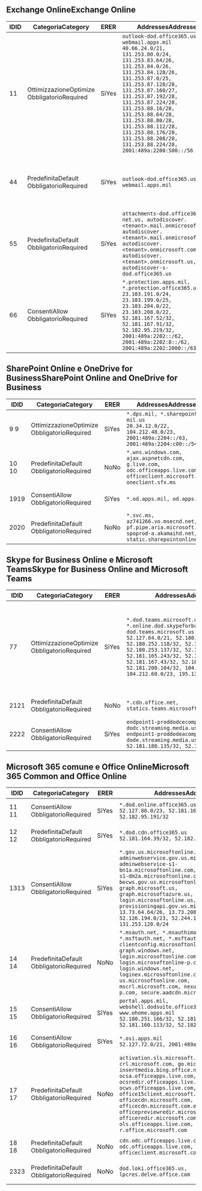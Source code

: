 <!--THIS FILE IS AUTOMATICALLY GENERATED. MANUAL CHANGES WILL BE OVERWRITTEN.-->
<!--Please contact the Office 365 Endpoints team with any questions.-->
<!--USGovDoD endpoints version 2019112700-->
<!--File generated 2019-11-27 11:00:08.0914-->

## <a name="exchange-online"></a><span data-ttu-id="c7df3-101">Exchange Online</span><span class="sxs-lookup"><span data-stu-id="c7df3-101">Exchange Online</span></span>

<span data-ttu-id="c7df3-102">ID</span><span class="sxs-lookup"><span data-stu-id="c7df3-102">ID</span></span> | <span data-ttu-id="c7df3-103">Categoria</span><span class="sxs-lookup"><span data-stu-id="c7df3-103">Category</span></span> | <span data-ttu-id="c7df3-104">ER</span><span class="sxs-lookup"><span data-stu-id="c7df3-104">ER</span></span> | <span data-ttu-id="c7df3-105">Addresses</span><span class="sxs-lookup"><span data-stu-id="c7df3-105">Addresses</span></span> | <span data-ttu-id="c7df3-106">Porte</span><span class="sxs-lookup"><span data-stu-id="c7df3-106">Ports</span></span>
-- | -------------------- | --- | ---------------------------------------------------------------------------------------------------------------------------------------------------------------------------------------------------------------------------------------------------------------------------------------------------------------------------------------------------------------------------------------------- | -------------------------------
<span data-ttu-id="c7df3-107">1</span><span class="sxs-lookup"><span data-stu-id="c7df3-107">1</span></span> | <span data-ttu-id="c7df3-108">Ottimizzazione</span><span class="sxs-lookup"><span data-stu-id="c7df3-108">Optimize</span></span><BR><span data-ttu-id="c7df3-109">Obbligatorio</span><span class="sxs-lookup"><span data-stu-id="c7df3-109">Required</span></span> | <span data-ttu-id="c7df3-110">Sì</span><span class="sxs-lookup"><span data-stu-id="c7df3-110">Yes</span></span> | `outlook-dod.office365.us, webmail.apps.mil`<BR>`40.66.24.0/21, 131.253.80.0/24, 131.253.83.64/26, 131.253.84.0/26, 131.253.84.128/26, 131.253.87.0/25, 131.253.87.128/28, 131.253.87.160/27, 131.253.87.192/28, 131.253.87.224/28, 131.253.88.16/28, 131.253.88.64/28, 131.253.88.80/28, 131.253.88.112/28, 131.253.88.176/28, 131.253.88.208/28, 131.253.88.224/28, 2001:489a:2200:500::/56` | <span data-ttu-id="c7df3-111">**TCP:** 443, 80</span><span class="sxs-lookup"><span data-stu-id="c7df3-111">**TCP:** 443, 80</span></span>
<span data-ttu-id="c7df3-112">4</span><span class="sxs-lookup"><span data-stu-id="c7df3-112">4</span></span> | <span data-ttu-id="c7df3-113">Predefinita</span><span class="sxs-lookup"><span data-stu-id="c7df3-113">Default</span></span><BR><span data-ttu-id="c7df3-114">Obbligatorio</span><span class="sxs-lookup"><span data-stu-id="c7df3-114">Required</span></span> | <span data-ttu-id="c7df3-115">Sì</span><span class="sxs-lookup"><span data-stu-id="c7df3-115">Yes</span></span> | `outlook-dod.office365.us, webmail.apps.mil` | <span data-ttu-id="c7df3-116">**TCP:** 143, 25, 587, 993, 995</span><span class="sxs-lookup"><span data-stu-id="c7df3-116">**TCP:** 143, 25, 587, 993, 995</span></span>
<span data-ttu-id="c7df3-117">5</span><span class="sxs-lookup"><span data-stu-id="c7df3-117">5</span></span> | <span data-ttu-id="c7df3-118">Predefinita</span><span class="sxs-lookup"><span data-stu-id="c7df3-118">Default</span></span><BR><span data-ttu-id="c7df3-119">Obbligatorio</span><span class="sxs-lookup"><span data-stu-id="c7df3-119">Required</span></span> | <span data-ttu-id="c7df3-120">Sì</span><span class="sxs-lookup"><span data-stu-id="c7df3-120">Yes</span></span> | `attachments-dod.office365-net.us, autodiscover.<tenant>.mail.onmicrosoft.com, autodiscover.<tenant>.mail.onmicrosoft.us, autodiscover.<tenant>.onmicrosoft.com, autodiscover.<tenant>.onmicrosoft.us, autodiscover-s-dod.office365.us` | <span data-ttu-id="c7df3-121">**TCP:** 443, 80</span><span class="sxs-lookup"><span data-stu-id="c7df3-121">**TCP:** 443, 80</span></span>
<span data-ttu-id="c7df3-122">6</span><span class="sxs-lookup"><span data-stu-id="c7df3-122">6</span></span> | <span data-ttu-id="c7df3-123">Consenti</span><span class="sxs-lookup"><span data-stu-id="c7df3-123">Allow</span></span><BR><span data-ttu-id="c7df3-124">Obbligatorio</span><span class="sxs-lookup"><span data-stu-id="c7df3-124">Required</span></span> | <span data-ttu-id="c7df3-125">Sì</span><span class="sxs-lookup"><span data-stu-id="c7df3-125">Yes</span></span> | `*.protection.apps.mil, *.protection.office365.us`<BR>`23.103.191.0/24, 23.103.199.0/25, 23.103.204.0/22, 23.103.208.0/22, 52.181.167.52/32, 52.181.167.91/32, 52.182.95.219/32, 2001:489a:2202::/62, 2001:489a:2202:8::/62, 2001:489a:2202:2000::/63` | <span data-ttu-id="c7df3-126">**TCP:** 25, 443</span><span class="sxs-lookup"><span data-stu-id="c7df3-126">**TCP:** 25, 443</span></span>

## <a name="sharepoint-online-and-onedrive-for-business"></a><span data-ttu-id="c7df3-127">SharePoint Online e OneDrive for Business</span><span class="sxs-lookup"><span data-stu-id="c7df3-127">SharePoint Online and OneDrive for Business</span></span>

<span data-ttu-id="c7df3-128">ID</span><span class="sxs-lookup"><span data-stu-id="c7df3-128">ID</span></span> | <span data-ttu-id="c7df3-129">Categoria</span><span class="sxs-lookup"><span data-stu-id="c7df3-129">Category</span></span> | <span data-ttu-id="c7df3-130">ER</span><span class="sxs-lookup"><span data-stu-id="c7df3-130">ER</span></span> | <span data-ttu-id="c7df3-131">Addresses</span><span class="sxs-lookup"><span data-stu-id="c7df3-131">Addresses</span></span> | <span data-ttu-id="c7df3-132">Porte</span><span class="sxs-lookup"><span data-stu-id="c7df3-132">Ports</span></span>
-- | -------------------- | --- | -------------------------------------------------------------------------------------------------------------------------- | ----------------
<span data-ttu-id="c7df3-133">9 </span><span class="sxs-lookup"><span data-stu-id="c7df3-133">9</span></span> | <span data-ttu-id="c7df3-134">Ottimizzazione</span><span class="sxs-lookup"><span data-stu-id="c7df3-134">Optimize</span></span><BR><span data-ttu-id="c7df3-135">Obbligatorio</span><span class="sxs-lookup"><span data-stu-id="c7df3-135">Required</span></span> | <span data-ttu-id="c7df3-136">Sì</span><span class="sxs-lookup"><span data-stu-id="c7df3-136">Yes</span></span> | `*.dps.mil, *.sharepoint-mil.us`<BR>`20.34.12.0/22, 104.212.48.0/23, 2001:489a:2204::/63, 2001:489a:2204:c00::/54` | <span data-ttu-id="c7df3-137">**TCP:** 443, 80</span><span class="sxs-lookup"><span data-stu-id="c7df3-137">**TCP:** 443, 80</span></span>
<span data-ttu-id="c7df3-138">10 </span><span class="sxs-lookup"><span data-stu-id="c7df3-138">10</span></span> | <span data-ttu-id="c7df3-139">Predefinita</span><span class="sxs-lookup"><span data-stu-id="c7df3-139">Default</span></span><BR><span data-ttu-id="c7df3-140">Obbligatorio</span><span class="sxs-lookup"><span data-stu-id="c7df3-140">Required</span></span> | <span data-ttu-id="c7df3-141">No</span><span class="sxs-lookup"><span data-stu-id="c7df3-141">No</span></span> | `*.wns.windows.com, ajax.aspnetcdn.com, g.live.com, odc.officeapps.live.com, officeclient.microsoft.com, oneclient.sfx.ms` | <span data-ttu-id="c7df3-142">**TCP:** 443, 80</span><span class="sxs-lookup"><span data-stu-id="c7df3-142">**TCP:** 443, 80</span></span>
<span data-ttu-id="c7df3-143">19</span><span class="sxs-lookup"><span data-stu-id="c7df3-143">19</span></span> | <span data-ttu-id="c7df3-144">Consenti</span><span class="sxs-lookup"><span data-stu-id="c7df3-144">Allow</span></span><BR><span data-ttu-id="c7df3-145">Obbligatorio</span><span class="sxs-lookup"><span data-stu-id="c7df3-145">Required</span></span> | <span data-ttu-id="c7df3-146">Sì</span><span class="sxs-lookup"><span data-stu-id="c7df3-146">Yes</span></span> | `*.od.apps.mil, od.apps.mil` | <span data-ttu-id="c7df3-147">**TCP:** 443, 80</span><span class="sxs-lookup"><span data-stu-id="c7df3-147">**TCP:** 443, 80</span></span>
<span data-ttu-id="c7df3-148">20</span><span class="sxs-lookup"><span data-stu-id="c7df3-148">20</span></span> | <span data-ttu-id="c7df3-149">Predefinita</span><span class="sxs-lookup"><span data-stu-id="c7df3-149">Default</span></span><BR><span data-ttu-id="c7df3-150">Obbligatorio</span><span class="sxs-lookup"><span data-stu-id="c7df3-150">Required</span></span> | <span data-ttu-id="c7df3-151">No</span><span class="sxs-lookup"><span data-stu-id="c7df3-151">No</span></span> | `*.svc.ms, az741266.vo.msecnd.net, pf.pipe.aria.microsoft.com, spoprod-a.akamaihd.net, static.sharepointonline.com` | <span data-ttu-id="c7df3-152">**TCP:** 443, 80</span><span class="sxs-lookup"><span data-stu-id="c7df3-152">**TCP:** 443, 80</span></span>

## <a name="skype-for-business-online-and-microsoft-teams"></a><span data-ttu-id="c7df3-153">Skype for Business Online e Microsoft Teams</span><span class="sxs-lookup"><span data-stu-id="c7df3-153">Skype for Business Online and Microsoft Teams</span></span>

<span data-ttu-id="c7df3-154">ID</span><span class="sxs-lookup"><span data-stu-id="c7df3-154">ID</span></span> | <span data-ttu-id="c7df3-155">Categoria</span><span class="sxs-lookup"><span data-stu-id="c7df3-155">Category</span></span> | <span data-ttu-id="c7df3-156">ER</span><span class="sxs-lookup"><span data-stu-id="c7df3-156">ER</span></span> | <span data-ttu-id="c7df3-157">Addresses</span><span class="sxs-lookup"><span data-stu-id="c7df3-157">Addresses</span></span> | <span data-ttu-id="c7df3-158">Porte</span><span class="sxs-lookup"><span data-stu-id="c7df3-158">Ports</span></span>
-- | -------------------- | --- | -------------------------------------------------------------------------------------------------------------------------------------------------------------------------------------------------------------------------------------------------------------------------------------------------------------------------------------------------------- | -----------------------------------------------
<span data-ttu-id="c7df3-159">7</span><span class="sxs-lookup"><span data-stu-id="c7df3-159">7</span></span> | <span data-ttu-id="c7df3-160">Ottimizzazione</span><span class="sxs-lookup"><span data-stu-id="c7df3-160">Optimize</span></span><BR><span data-ttu-id="c7df3-161">Obbligatorio</span><span class="sxs-lookup"><span data-stu-id="c7df3-161">Required</span></span> | <span data-ttu-id="c7df3-162">Sì</span><span class="sxs-lookup"><span data-stu-id="c7df3-162">Yes</span></span> | `*.dod.teams.microsoft.us, *.online.dod.skypeforbusiness.us, dod.teams.microsoft.us`<BR>`52.127.64.0/21, 52.180.249.148/32, 52.180.252.118/32, 52.180.252.187/32, 52.180.253.137/32, 52.180.253.154/32, 52.181.165.243/32, 52.181.166.119/32, 52.181.167.43/32, 52.181.167.64/32, 52.181.200.104/32, 104.212.32.0/22, 104.212.60.0/23, 195.134.240.0/22` | <span data-ttu-id="c7df3-163">**TCP:** 443</span><span class="sxs-lookup"><span data-stu-id="c7df3-163">**TCP:** 443</span></span><BR><span data-ttu-id="c7df3-164">**UDP:** 3478, 3479, 3480, 3481</span><span class="sxs-lookup"><span data-stu-id="c7df3-164">**UDP:** 3478, 3479, 3480, 3481</span></span>
<span data-ttu-id="c7df3-165"> 21</span><span class="sxs-lookup"><span data-stu-id="c7df3-165">21</span></span> | <span data-ttu-id="c7df3-166">Predefinita</span><span class="sxs-lookup"><span data-stu-id="c7df3-166">Default</span></span><BR><span data-ttu-id="c7df3-167">Obbligatorio</span><span class="sxs-lookup"><span data-stu-id="c7df3-167">Required</span></span> | <span data-ttu-id="c7df3-168">No</span><span class="sxs-lookup"><span data-stu-id="c7df3-168">No</span></span> | `*.cdn.office.net, statics.teams.microsoft.com` | <span data-ttu-id="c7df3-169">**TCP:** 443</span><span class="sxs-lookup"><span data-stu-id="c7df3-169">**TCP:** 443</span></span>
<span data-ttu-id="c7df3-170">22</span><span class="sxs-lookup"><span data-stu-id="c7df3-170">22</span></span> | <span data-ttu-id="c7df3-171">Consenti</span><span class="sxs-lookup"><span data-stu-id="c7df3-171">Allow</span></span><BR><span data-ttu-id="c7df3-172">Obbligatorio</span><span class="sxs-lookup"><span data-stu-id="c7df3-172">Required</span></span> | <span data-ttu-id="c7df3-173">Sì</span><span class="sxs-lookup"><span data-stu-id="c7df3-173">Yes</span></span> | `endpoint1-proddodcecompsvc-dodc.streaming.media.usgovcloudapi.net, endpoint1-proddodeacompsvc-dode.streaming.media.usgovcloudapi.net`<BR>`52.181.180.135/32, 52.182.53.6/32` | <span data-ttu-id="c7df3-174">**TCP:** 443</span><span class="sxs-lookup"><span data-stu-id="c7df3-174">**TCP:** 443</span></span>

## <a name="microsoft-365-common-and-office-online"></a><span data-ttu-id="c7df3-175">Microsoft 365 comune e Office Online</span><span class="sxs-lookup"><span data-stu-id="c7df3-175">Microsoft 365 Common and Office Online</span></span>

<span data-ttu-id="c7df3-176">ID</span><span class="sxs-lookup"><span data-stu-id="c7df3-176">ID</span></span> | <span data-ttu-id="c7df3-177">Categoria</span><span class="sxs-lookup"><span data-stu-id="c7df3-177">Category</span></span> | <span data-ttu-id="c7df3-178">ER</span><span class="sxs-lookup"><span data-stu-id="c7df3-178">ER</span></span> | <span data-ttu-id="c7df3-179">Addresses</span><span class="sxs-lookup"><span data-stu-id="c7df3-179">Addresses</span></span> | <span data-ttu-id="c7df3-180">Porte</span><span class="sxs-lookup"><span data-stu-id="c7df3-180">Ports</span></span>
-- | ------------------- | --- | ------------------------------------------------------------------------------------------------------------------------------------------------------------------------------------------------------------------------------------------------------------------------------------------------------------------------------------------------------------------------------------------------------------------------- | ----------------
<span data-ttu-id="c7df3-181">11 </span><span class="sxs-lookup"><span data-stu-id="c7df3-181">11</span></span> | <span data-ttu-id="c7df3-182">Consenti</span><span class="sxs-lookup"><span data-stu-id="c7df3-182">Allow</span></span><BR><span data-ttu-id="c7df3-183">Obbligatorio</span><span class="sxs-lookup"><span data-stu-id="c7df3-183">Required</span></span> | <span data-ttu-id="c7df3-184">Sì</span><span class="sxs-lookup"><span data-stu-id="c7df3-184">Yes</span></span> | `*.dod.online.office365.us`<BR>`52.127.80.0/23, 52.181.164.39/32, 52.182.95.191/32` | <span data-ttu-id="c7df3-185">**TCP:** 443</span><span class="sxs-lookup"><span data-stu-id="c7df3-185">**TCP:** 443</span></span>
<span data-ttu-id="c7df3-186">12 </span><span class="sxs-lookup"><span data-stu-id="c7df3-186">12</span></span> | <span data-ttu-id="c7df3-187">Predefinita</span><span class="sxs-lookup"><span data-stu-id="c7df3-187">Default</span></span><BR><span data-ttu-id="c7df3-188">Obbligatorio</span><span class="sxs-lookup"><span data-stu-id="c7df3-188">Required</span></span> | <span data-ttu-id="c7df3-189">Sì</span><span class="sxs-lookup"><span data-stu-id="c7df3-189">Yes</span></span> | `*.dod.cdn.office365.us`<BR>`52.181.164.39/32, 52.182.95.191/32` | <span data-ttu-id="c7df3-190">**TCP:** 443</span><span class="sxs-lookup"><span data-stu-id="c7df3-190">**TCP:** 443</span></span>
<span data-ttu-id="c7df3-191">13</span><span class="sxs-lookup"><span data-stu-id="c7df3-191">13</span></span> | <span data-ttu-id="c7df3-192">Consenti</span><span class="sxs-lookup"><span data-stu-id="c7df3-192">Allow</span></span><BR><span data-ttu-id="c7df3-193">Obbligatorio</span><span class="sxs-lookup"><span data-stu-id="c7df3-193">Required</span></span> | <span data-ttu-id="c7df3-194">Sì</span><span class="sxs-lookup"><span data-stu-id="c7df3-194">Yes</span></span> | `*.gov.us.microsoftonline.com, adminwebservice.gov.us.microsoftonline.com, adminwebservice-s1-bn1a.microsoftonline.com, adminwebservice-s1-dm2a.microsoftonline.com, becws.gov.us.microsoftonline.com, dod-graph.microsoft.us, graph.microsoftazure.us, login.microsoftonline.us, provisioningapi.gov.us.microsoftonline.com`<BR>`13.73.64.64/26, 13.73.208.128/25, 52.126.194.0/23, 52.244.120.128/25, 131.253.120.0/24` | <span data-ttu-id="c7df3-195">**TCP:** 443</span><span class="sxs-lookup"><span data-stu-id="c7df3-195">**TCP:** 443</span></span>
<span data-ttu-id="c7df3-196">14 </span><span class="sxs-lookup"><span data-stu-id="c7df3-196">14</span></span> | <span data-ttu-id="c7df3-197">Predefinita</span><span class="sxs-lookup"><span data-stu-id="c7df3-197">Default</span></span><BR><span data-ttu-id="c7df3-198">Obbligatorio</span><span class="sxs-lookup"><span data-stu-id="c7df3-198">Required</span></span> | <span data-ttu-id="c7df3-199">No</span><span class="sxs-lookup"><span data-stu-id="c7df3-199">No</span></span> | `*.msauth.net, *.msauthimages.us, *.msftauth.net, *.msftauthimages.us, clientconfig.microsoftonline-p.net, graph.windows.net, login.microsoftonline.com, login.microsoftonline-p.com, login.windows.net, loginex.microsoftonline.com, login-us.microsoftonline.com, mscrl.microsoft.com, nexus.microsoftonline-p.com, secure.aadcdn.microsoftonline-p.com` | <span data-ttu-id="c7df3-200">**TCP:** 443</span><span class="sxs-lookup"><span data-stu-id="c7df3-200">**TCP:** 443</span></span>
<span data-ttu-id="c7df3-201">15 </span><span class="sxs-lookup"><span data-stu-id="c7df3-201">15</span></span> | <span data-ttu-id="c7df3-202">Consenti</span><span class="sxs-lookup"><span data-stu-id="c7df3-202">Allow</span></span><BR><span data-ttu-id="c7df3-203">Obbligatorio</span><span class="sxs-lookup"><span data-stu-id="c7df3-203">Required</span></span> | <span data-ttu-id="c7df3-204">Sì</span><span class="sxs-lookup"><span data-stu-id="c7df3-204">Yes</span></span> | `portal.apps.mil, webshell.dodsuite.office365.us, www.ohome.apps.mil`<BR>`52.180.251.166/32, 52.181.160.19/32, 52.181.160.113/32, 52.182.92.132/32` | <span data-ttu-id="c7df3-205">**TCP:** 443</span><span class="sxs-lookup"><span data-stu-id="c7df3-205">**TCP:** 443</span></span>
<span data-ttu-id="c7df3-206">16 </span><span class="sxs-lookup"><span data-stu-id="c7df3-206">16</span></span> | <span data-ttu-id="c7df3-207">Consenti</span><span class="sxs-lookup"><span data-stu-id="c7df3-207">Allow</span></span><BR><span data-ttu-id="c7df3-208">Obbligatorio</span><span class="sxs-lookup"><span data-stu-id="c7df3-208">Required</span></span> | <span data-ttu-id="c7df3-209">Sì</span><span class="sxs-lookup"><span data-stu-id="c7df3-209">Yes</span></span> | `*.osi.apps.mil`<BR>`52.127.72.0/21, 2001:489a:2206::/48` | <span data-ttu-id="c7df3-210">**TCP:** 443</span><span class="sxs-lookup"><span data-stu-id="c7df3-210">**TCP:** 443</span></span>
<span data-ttu-id="c7df3-211">17 </span><span class="sxs-lookup"><span data-stu-id="c7df3-211">17</span></span> | <span data-ttu-id="c7df3-212">Predefinita</span><span class="sxs-lookup"><span data-stu-id="c7df3-212">Default</span></span><BR><span data-ttu-id="c7df3-213">Obbligatorio</span><span class="sxs-lookup"><span data-stu-id="c7df3-213">Required</span></span> | <span data-ttu-id="c7df3-214">No</span><span class="sxs-lookup"><span data-stu-id="c7df3-214">No</span></span> | `activation.sls.microsoft.com, crl.microsoft.com, go.microsoft.com, insertmedia.bing.office.net, ocsa.officeapps.live.com, ocsredir.officeapps.live.com, ocws.officeapps.live.com, office15client.microsoft.com, officecdn.microsoft.com, officecdn.microsoft.com.edgesuite.net, officepreviewredir.microsoft.com, officeredir.microsoft.com, ols.officeapps.live.com, r.office.microsoft.com` | <span data-ttu-id="c7df3-215">**TCP:** 443, 80</span><span class="sxs-lookup"><span data-stu-id="c7df3-215">**TCP:** 443, 80</span></span>
<span data-ttu-id="c7df3-216">18 </span><span class="sxs-lookup"><span data-stu-id="c7df3-216">18</span></span> | <span data-ttu-id="c7df3-217">Predefinita</span><span class="sxs-lookup"><span data-stu-id="c7df3-217">Default</span></span><BR><span data-ttu-id="c7df3-218">Obbligatorio</span><span class="sxs-lookup"><span data-stu-id="c7df3-218">Required</span></span> | <span data-ttu-id="c7df3-219">No</span><span class="sxs-lookup"><span data-stu-id="c7df3-219">No</span></span> | `cdn.odc.officeapps.live.com, odc.officeapps.live.com, officeclient.microsoft.com` | <span data-ttu-id="c7df3-220">**TCP:** 443, 80</span><span class="sxs-lookup"><span data-stu-id="c7df3-220">**TCP:** 443, 80</span></span>
<span data-ttu-id="c7df3-221">23</span><span class="sxs-lookup"><span data-stu-id="c7df3-221">23</span></span> | <span data-ttu-id="c7df3-222">Predefinita</span><span class="sxs-lookup"><span data-stu-id="c7df3-222">Default</span></span><BR><span data-ttu-id="c7df3-223">Obbligatorio</span><span class="sxs-lookup"><span data-stu-id="c7df3-223">Required</span></span> | <span data-ttu-id="c7df3-224">No</span><span class="sxs-lookup"><span data-stu-id="c7df3-224">No</span></span> | `dod.loki.office365.us, lpcres.delve.office.com` | <span data-ttu-id="c7df3-225">**TCP:** 443</span><span class="sxs-lookup"><span data-stu-id="c7df3-225">**TCP:** 443</span></span>
